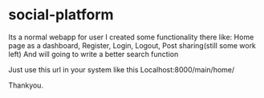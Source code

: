 # social-platform
Its a normal webapp for user
I created some functionality there like:
Home page as a dashboard,
Register,
Login,
Logout,
Post sharing(still some work left)
And will going to write a better search function

Just use this url in your system like this
Localhost:8000/main/home/

Thankyou.
